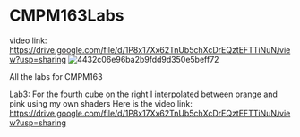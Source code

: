 # CMPM163Labs
 video link: https://drive.google.com/file/d/1P8x17Xx62TnUb5chXcDrEQztEFTTiNuN/view?usp=sharing
 ![4432c06e96ba2b9fdd9d350e5beff72](https://user-images.githubusercontent.com/37235144/79304185-94d65700-7ea5-11ea-829c-17a3f8f33f5a.png)

 
 All the labs for CMPM163




Lab3:
For the fourth cube on the right I interpolated between orange and pink using my own shaders
Here is the video link: https://drive.google.com/file/d/1P8x17Xx62TnUb5chXcDrEQztEFTTiNuN/view?usp=sharing
